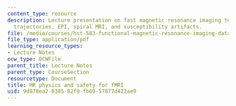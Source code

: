 ```yaml
---
content_type: resource
description: Lecture presentation on fast magnetic resonance imaging techniques, k-space
  trajectories, EPI, spiral MRI, and susceptibility artifacts.
file: /media/courses/hst-583-functional-magnetic-resonance-imaging-data-acquisition-and-analysis-fall-2008/9d078ea2038582f9fb6957877d422ae9_0924_lw_physics1.pdf
file_type: application/pdf
learning_resource_types:
- Lecture Notes
ocw_type: OCWFile
parent_title: Lecture Notes
parent_type: CourseSection
resourcetype: Document
title: MR physics and safety for fMRI
uid: 9d078ea2-0385-82f9-fb69-57877d422ae9
---
```

